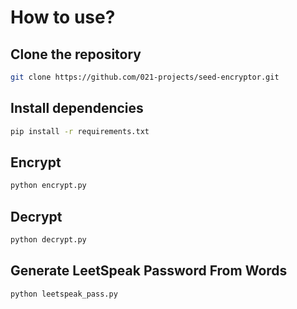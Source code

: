 # How to use?

## Clone the repository
```bash
git clone https://github.com/021-projects/seed-encryptor.git
```

## Install dependencies
```bash
pip install -r requirements.txt
```

## Encrypt
```bash
python encrypt.py
```

## Decrypt
```bash
python decrypt.py
```

## Generate LeetSpeak Password From Words
```bash
python leetspeak_pass.py
```